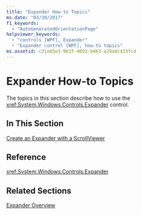 ```yaml
---
title: "Expander How-to Topics"
ms.date: "03/30/2017"
f1_keywords: 
  - "AutoGeneratedOrientationPage"
helpviewer_keywords: 
  - "controls [WPF], Expander"
  - "Expander control [WPF], how-to topics"
ms.assetid: c31e85e3-963f-4693-b463-a29adc433fcd
---
```

# Expander How-to Topics
The topics in this section describe how to use the <xref:System.Windows.Controls.Expander> control.  
  
## In This Section  
 [Create an Expander with a ScrollViewer](../../../../docs/framework/wpf/controls/how-to-create-an-expander-with-a-scrollviewer.md)  
  
## Reference  
 <xref:System.Windows.Controls.Expander>  
  
## Related Sections  
 [Expander Overview](../../../../docs/framework/wpf/controls/expander-overview.md)
